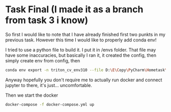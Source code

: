 # Task Final (I made it as a branch from task 3 i know)

So first I would like to note that I have already finished first two punkts in my previous task. However this time I would like to properly add conda env!

I tried to use a python file to build it. I put it in /envs folder. That file may have some inaccuracies, but basically I ran it, it created the config, then simply create env from config, then 

```bash
conda env export -n triton_cv_env310 --file D:\E\Copy\PyCharm\Hometask\ml_hard_models_2025\hw3\envs\triton_cv_env310.env
```

Anyway hopefully you don't require me to actually run docker and connect jupyter to there, it's just... uncomfortable.

Then we start the docker

```bash
docker-compose -f docker-compose.yml up
```